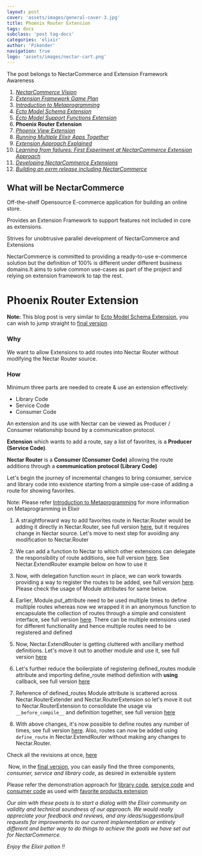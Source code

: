 ```yaml
---
layout: post
cover: 'assets/images/general-cover-3.jpg'
title: Phoenix Router Extension
tags: docs
subclass: 'post tag-docs'
categories: 'elixir'
author: 'Pikender'
navigation: true
logo: 'assets/images/nectar-cart.png'
---
```


>
The post belongs to NectarCommerce and Extension Framework Awareness
>
1. _[NectarCommerce Vision](http://vinsol.github.io/nectarcommerce/vision)_
1. _[Extension Framework Game Plan](http://vinsol.github.io/nectarcommerce/extension-framework-game-plan)_
1. _[Introduction to Metaprogramming](http://vinsol.github.io/nectarcommerce/intro-to-macros)_
1. _[Ecto Model Schema Extension](http://vinsol.github.io/nectarcommerce/ecto-model-schema-extension)_
1. _[Ecto Model Support Functions Extension](http://vinsol.github.io/nectarcommerce/model-function-extension)_
1. **Phoenix Router Extension**
1. _[Phoenix View Extension](http://vinsol.github.io/nectarcommerce/phoenix-view-extension)_
1. _[Running Multiple Elixir Apps Together](http://vinsol.github.io/nectarcommerce/running-multiple-apps-in-umbrella-project)_
1. _[Extension Approach Explained](http://vinsol.github.io/nectarcommerce/extension-approach-2)_
1. _[Learning from failures: First Experiment at NectarCommerce Extension Approach](http://vinsol.github.io/nectarcommerce/developing-nectar-extensions-part-1)_
1. _[Developing NectarCommerce Extensions](http://vinsol.github.io/nectarcommerce/developing-nectar-extensions-part-2)_
1. _[Building an exrm release including NectarCommerce](http://vinsol.github.io/nectarcommerce/exrm-release)_


## What will be NectarCommerce

>
Off-the-shelf Opensource E-commerce application for building an online store.
>
Provides an Extension Framework to support features not included in core as extensions.
>
Strives for unobtrusive parallel development of NectarCommerce and Extensions

NectarCommerce is committed to providing a ready-to-use e-commerce solution but the definition of 100% is different under different business domains.It aims to solve common use-cases as part of the project and relying on extension framework to tap the rest.

# Phoenix Router Extension

>
**Note:** This blog post is very similar to [Ecto Model Schema Extension](http://vinsol.com/blog/2016/04/15/ecto-model-schema-extension/), you can wish to jump straight to [final version](#final_version)

### Why

We want to allow Extensions to add routes into Nectar Router without modifying the Nectar Router source.

### How

Minimum three parts are needed to create & use an extension effectively:

- Library Code
- Service Code
- Consumer Code

An extension and its use with Nectar can be viewed as Producer / Consumer relationship bound by a communication protocol.

**Extension** which wants to add a route, say a list of favorites, is a **Producer (Service Code)**.

**Nectar Router** is a **Consumer (Consumer Code)** allowing the route additions through a **communication protocol (Library Code)**

Let's begin the journey of incremental changes to bring consumer, service and library code into existence starting from a simple use-case of adding a route for showing favorites.

>
Note: Please refer [Introduction to Metaprogramming]() for more information on Metaprogramming in Elixir

1.  A straightforward way to add favorites route in Nectar.Router would be adding it directly in Nectar.Router, see full version [here](https://gist.github.com/pikender/52c5f30c74f1a2bbff886e6ffcc6be46/a4cda70666cb5132ecaf1c91a98710c09872a444), but it requires change in Nectar source. Let's move to next step for avoiding any modification to Nectar.Router

    <script src="https://gist.github.com/pikender/607493614533860699d835111feb11cd/7020bb2f62d6224fb3cda074257a507ab01d5106.js"></script>

    <script src="https://gist.github.com/pikender/e2fccd747620b9e67f4b201fb124ebbe.js"></script>

1.  We can add a function to Nectar to which other extensions can delegate the responsibility of route additions, see full version [here](https://gist.github.com/pikender/52c5f30c74f1a2bbff886e6ffcc6be46/155a427b80b5dc11d201adcea0262e7ccd342bb1). See Nectar.ExtendRouter example below on how to use it

    <script src="https://gist.github.com/pikender/607493614533860699d835111feb11cd/1c0ffd904c0cdf75be54efd70f126e42ec9a3828.js"></script>

    <script src="https://gist.github.com/pikender/e2fccd747620b9e67f4b201fb124ebbe.js"></script>

1.  Now, with delegation function `mount` in place, we can work towards providing a way to register the routes to be added, see full version [here](https://gist.github.com/pikender/52c5f30c74f1a2bbff886e6ffcc6be46/346f1d8423f8c36d43f9a18d83317bd7a3152304). Please check the usage of Module attributes for same below.

    <script src="https://gist.github.com/pikender/607493614533860699d835111feb11cd/44fa6030ac35d78033468e6f7aadb1a5ce2d3479.js"></script>

    <script src="https://gist.github.com/pikender/e2fccd747620b9e67f4b201fb124ebbe.js"></script>

1.  Earlier, Module.put_attribute need to be used multiple times to define multiple routes whereas now we wrapped it in an anonymous function to encapsulate the collection of routes through a simple and consistent interface, see full version [here](https://gist.github.com/pikender/52c5f30c74f1a2bbff886e6ffcc6be46/948e680ec11599955695b9db5e09d297b9df4de4). There can be multiple extensions used for different functionality and hence multiple routes need to be registered and defined

    <script src="https://gist.github.com/pikender/607493614533860699d835111feb11cd/0f5c4176ef1573c412c692afe7ab3e335f2a3de2.js"></script>

    <script src="https://gist.github.com/pikender/e2fccd747620b9e67f4b201fb124ebbe.js"></script>


1.  Now, Nectar.ExtendRouter is getting cluttered with ancillary method definitions. Let's move it out to another module and use it, see full version [here](https://gist.github.com/pikender/52c5f30c74f1a2bbff886e6ffcc6be46/9708b3aace1c094e71172d97501d57a47253bcaa)

    <script src="https://gist.github.com/pikender/607493614533860699d835111feb11cd/c41cfdede0618d4b78f93362d6767b8fcaa5745a.js"></script>

    <script src="https://gist.github.com/pikender/e2fccd747620b9e67f4b201fb124ebbe.js"></script>

1.  Let's further reduce the boilerplate of registering defined_routes module attribute and importing define_route method definition with __using__ callback, see full version [here](https://gist.github.com/pikender/52c5f30c74f1a2bbff886e6ffcc6be46/b6016f1f29cc95ebad8b2b2a9546a434275cea3f)

    <script src="https://gist.github.com/pikender/607493614533860699d835111feb11cd/c84f28c0fec71209b1d0a0cfe19312f18f69479c.js"></script>

    <script src="https://gist.github.com/pikender/e2fccd747620b9e67f4b201fb124ebbe.js"></script>

1.  Reference of defined_routes Module attribute is scattered across Nectar.RouterExtender and Nectar.RouterExtension so let's move it out to Nectar.RouterExtension to consolidate the usage via `__before_compile__` and definition together, see full version [here](https://gist.github.com/pikender/52c5f30c74f1a2bbff886e6ffcc6be46/4f33d8935a8aaeebe92a33812fbb4252a576f4aa)

    <script src="https://gist.github.com/pikender/607493614533860699d835111feb11cd/4de0ec9ad28b27d0c6cd52bf61c8d9003b4fa393.js"></script>

    <script src="https://gist.github.com/pikender/e2fccd747620b9e67f4b201fb124ebbe.js"></script>

1.  With above changes, it's now possible to define routes any number of times, see full version [here](https://gist.github.com/pikender/52c5f30c74f1a2bbff886e6ffcc6be46/c495577952eea865f100092c314898fc9ed35d03). Also, routes can now be added using `define_route` in Nectar.ExtendRouter without making any changes to Nectar.Router.

    <script src="https://gist.github.com/pikender/607493614533860699d835111feb11cd/453d78e87cdd2b65323d6499c81b30f5f836c2f8.js"></script>

    <script src="https://gist.github.com/pikender/e2fccd747620b9e67f4b201fb124ebbe.js"></script>

Check all the revisions at once, [here](https://gist.github.com/pikender/52c5f30c74f1a2bbff886e6ffcc6be46/revisions)

<a name="final_version">&nbsp;</a>Now, in the [final version](https://gist.github.com/pikender/52c5f30c74f1a2bbff886e6ffcc6be46), you can easily find the three components, _consumer, service and library code_, as desired in extensible system

<script src="https://gist.github.com/pikender/52c5f30c74f1a2bbff886e6ffcc6be46.js"></script>

Please refer the demonstration approach for [library code](https://github.com/vinsol/nectarcommerce/pull/47/files#diff-aa0d91998a3539f6cf29553e1bc5d24bR1), [service code](https://github.com/vinsol/nectarcommerce/pull/47/files#diff-1d4fe030d5ab0511fa7e328d362f6e40R11) and [consumer code](https://github.com/vinsol/nectarcommerce/pull/47/files#diff-1b46ba545dda128d0ad3f50dd1ff7d0dR103) as used with [favorite products extension](https://github.com/vinsol/nectarcommerce/pull/47/files#diff-3d8e34555d30c9e6493acb096f42207cR6)

>
_Our aim with these posts is to start a dialog with the Elixir community on validity and technical soundness of our approach. We would really appreciate your feedback and reviews, and any ideas/suggestions/pull requests for improvements to our current implementation or entirely different and better way to do things to achieve the goals we have set out for NectarCommerce._

_Enjoy the Elixir potion !!_
